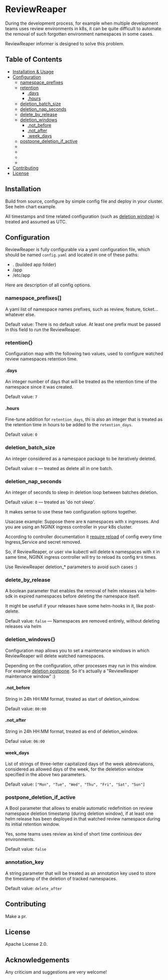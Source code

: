 # ReviewReaper

During the development process, for example when multiple development teams uses review environments in k8s, it can be quite difficult to automate the removal of such forgotten environment namespaces in some cases.

ReviewReaper informer is designed to solve this problem.

## Table of Contents

- [Installation & Usage](#installation)
- [Configuration](#configuration)
  - [namespace_prefixes](#namespace_prefixes[])
  - [retention](#retention{})
    - [.days](#days)
    - [.hours](#hours)
  - [deletion_batch_size](#deletion_batch_size)
  - [deletion_nap_seconds](#deletion_nap_seconds)
  - [delete_by_release](#delete_by_release)
  - [deletion_windows](#deletion_windows{})
    - [.not_before](#not_before)
    - [.not_after](#not_after)
    - [.week_days](#week_days)
  - [postpone_deletion_if_active](#postpone_deletion_if_active)
  - []()
  - []()
  - []()
  - []()
- [Contributing](#contributing)
- [License](#license)

## Installation

Build from source, configure by simple config file and deploy in your cluster. See helm chart example.

All timestamps and time related configuration (such as [deletion window](#deletion_windows{})) is treated and assumed as UTC.

## Configuration

ReviewReaper is fully configurable via a yaml configuration file, which should be named `config.yaml` and located in one of these paths:

- . (builded app folder)
- /app
- /etc/app

Here are description of all config options.

### namespace_prefixes[]

A yaml list of namespace names prefixes, such as review, feature, ticket... whatever else.

Default value: There is no default value. At least one prefix must be passed in this field to run the ReviewReaper.

### retention{}

Configuration map with the following two values, used to configure watched review namespaces retention time.

#### .days

An integer number of days that will be treated as the retention time of the namespace since it was created.

Default value: `7`

#### .hours

Fine-tune addition for `retention_days`, thi is also an integer that is treated as the retention time in hours to be added to the `retention_days`.

Default value: `0`

### deletion_batch_size

An integer considered as a namespace package to be iteratively deleted.

Default value: `0` — treated as delete all in one batch.

### deletion_nap_seconds

An integer of seconds to sleep in deletion loop between batches deletion.

Default value: `0` — treated as 'do not sleep'.

It makes sense to use these two configuration options together.

Usacase example: Suppose there are `N` namespaces with `X` ingresses. And you are using an NGINX ingress controller in your k8s cluster.

According to controller documentation it [require reload](https://kubernetes.github.io/ingress-nginx/how-it-works/#when-a-reload-is-required) of config every time Ingress,Service and secret removed.

So, if ReviewReaper, or user viw kubectl will delete `N` namespaces with `X` in same time, NGINX ingress controller will try to reload its config `N*X` times.

Use ReviewReaper deletion_* parameters to avoid such cases :)

### delete_by_release

A boolean parameter that enables the removal of helm releases via helm-sdk in expired namespaces before deleting the namespace itself.

It might be usefull if your releases have some helm-hooks in it, like post-delete.

Default value: `false` — Namespaces are removed entirely, without deleting releases via helm


### deletion_windows{}

Configuration map allows you to set a maintenance windows in which ReviewReaper will delete watched namespaces.

Depending on the configuration, other processes may run in this window. For example [deletion postpone](#postpone_deletion_if_active). So it's actually a "ReviewReaper maintenance window" :)

#### .not_before

String in 24h HH:MM format, treated as start of deletion_window.

Default value: `00:00`

#### .not_after

String in 24h HH:MM format, treated as end of deletion_window.

Defaul value: `06:00`

#### week_days

List of strings of three-letter capitalized days of the week abbreviations, considered as allowed days of the week, for the deletetion window specified in the above two parameters.

Default value: `["Mon", "Tue", "Wed", "Thu", "Fri", "Sat", "Sun"]`


### postpone_deletion_if_active

A Bool parameter that allows to enable automatic redefinition on review namespace deletion timestamp (during deletion window), if at least one helm release has been deployed in that watched review namespace during its initial retention window.

Yes, some teams uses review as kind of short time continious dev environments.

Default value: `false`

### annotation_key

A string parameter that will be treated as an annotation key used to store the timestamp of the deletion of tracked namespaces.

Default value: `delete_after`


## Contributing

Make a pr.

## License

Apache License 2.0.

## Acknowledgements

Any criticism and suggestions are very welcome!
